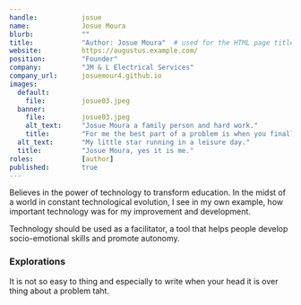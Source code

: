 ```yaml
---
handle:           josue
name:             Josue Moura
blurb:            ""
title:            "Author: Josue Moura"  # used for the HTML page title tag
website:          https://augustus.example.com/
position:         "Founder"
company:          "JM & L Electrical Services"
company_url:      josuemour4.github.io
images:
  default:
    file:         josue03.jpeg
  banner:
    file:         josue03.jpeg
    alt_text:     "Josue Moura a family person and hard work."
    title:        "For me the best part of a problem is when you finally get it solved through obstinacy and improvement."
  alt_text:       "My little star running in a leisure day."
  title:          "Josue Moura, yes it is me."
roles:            [author]
published:        true
---
```


Believes in the power of technology to transform education. In the midst of a world in constant technological evolution, I see in my own example, how important technology was for my improvement and development.

Technology should be used as a facilitator, a tool that helps people develop socio-emotional skills and promote autonomy.

### Explorations

It is not so easy to thing and especially to write when your head it is over thing about a problem taht.